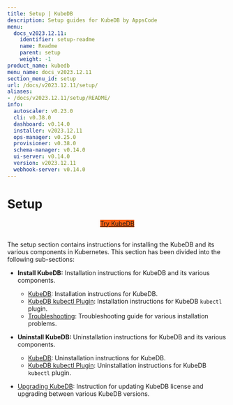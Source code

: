 ```yaml
---
title: Setup | KubeDB
description: Setup guides for KubeDB by AppsCode
menu:
  docs_v2023.12.11:
    identifier: setup-readme
    name: Readme
    parent: setup
    weight: -1
product_name: kubedb
menu_name: docs_v2023.12.11
section_menu_id: setup
url: /docs/v2023.12.11/setup/
aliases:
- /docs/v2023.12.11/setup/README/
info:
  autoscaler: v0.23.0
  cli: v0.38.0
  dashboard: v0.14.0
  installer: v2023.12.11
  ops-manager: v0.25.0
  provisioner: v0.38.0
  schema-manager: v0.14.0
  ui-server: v0.14.0
  version: v2023.12.11
  webhook-server: v0.14.0
---
```


# Setup

<div style="text-align: center;">
  <a class="button is-info is-medium is-active has-text-weight-normal" href="/docs/v2023.12.11/setup/install/kubedb"  style="background:#FC6011; width: 18rem;">Try KubeDB</a>
</div>
<br>

The setup section contains instructions for installing the KubeDB and its various components in Kubernetes. This section has been divided into the following sub-sections:

- **Install KubeDB:** Installation instructions for KubeDB and its various components.
  - [KubeDB](/docs/v2023.12.11/setup/install/kubedb): Installation instructions for KubeDB.
  - [KubeDB kubectl Plugin](/docs/v2023.12.11/setup/install/kubectl_plugin): Installation instructions for KubeDB `kubectl` plugin.
  - [Troubleshooting](/docs/v2023.12.11/setup/install/troubleshoting): Troubleshooting guide for various installation problems.

- **Uninstall KubeDB:** Uninstallation instructions for KubeDB and its various components.
  - [KubeDB](/docs/v2023.12.11/setup/uninstall/kubedb): Uninstallation instructions for KubeDB.
  - [KubeDB kubectl Plugin](/docs/v2023.12.11/setup/uninstall/kubectl_plugin): Uninstallation instructions for KubeDB `kubectl` plugin.
- [Upgrading KubeDB](/docs/v2023.12.11/setup/upgrade/): Instruction for updating KubeDB license and upgrading between various KubeDB versions.
